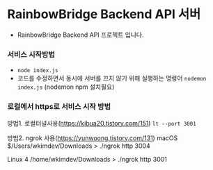 # RainbowBridge Backend API 서버
  
- RainbowBridge Backend API 프로젝트 입니다. 


### 서비스 시작방법
- `node index.js` 
- 코드를 수정하면서 동시에 서버를 끄지 않기 위해 실행하는 명령어 `nodemon index.js` (nodemon npm 설치필요)

### 로컬에서 https로 서비스 시작 방법
방법1. 로컬터널사용(https://kibua20.tistory.com/151) 
`lt --port 3001`

방법2. ngrok 사용(https://yunwoong.tistory.com/131) 
macOS
$/Users/wkimdev/Downloads > ./ngrok http 3004

Linux
4 /home/wkimdev/Downloads > ./ngrok http 3001

